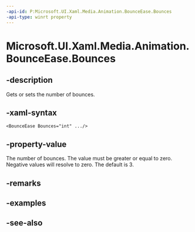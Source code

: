 ```yaml
---
-api-id: P:Microsoft.UI.Xaml.Media.Animation.BounceEase.Bounces
-api-type: winrt property
---
```


<!-- Property syntax
public int Bounces { get;  set; }
-->

# Microsoft.UI.Xaml.Media.Animation.BounceEase.Bounces

## -description
Gets or sets the number of bounces.

## -xaml-syntax
```xaml
<BounceEase Bounces="int" .../>
```


## -property-value
The number of bounces. The value must be greater or equal to zero. Negative values will resolve to zero. The default is 3.

## -remarks

## -examples

## -see-also
